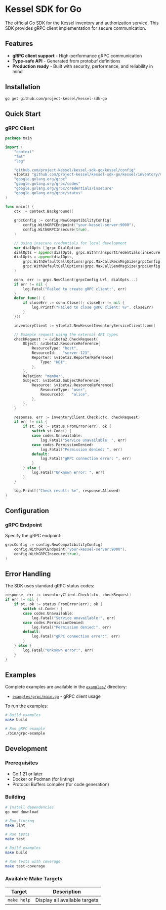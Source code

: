 # Kessel SDK for Go

The official Go SDK for the Kessel inventory and authorization service. This SDK provides gRPC client implementation for secure communication.

## Features

- **gRPC client support** - High-performance gRPC communication
- **Type-safe API** - Generated from protobuf definitions
- **Production ready** - Built with security, performance, and reliability in mind

## Installation

```bash
go get github.com/project-kessel/kessel-sdk-go
```

## Quick Start

### gRPC Client

```go
package main

import (
	"context"
	"fmt"
	"log"

	"github.com/project-kessel/kessel-sdk-go/kessel/config"
	v1beta2 "github.com/project-kessel/kessel-sdk-go/kessel/inventory/v1beta2"
	"google.golang.org/grpc"
	"google.golang.org/grpc/codes"
	"google.golang.org/grpc/credentials/insecure"
	"google.golang.org/grpc/status"
)

func main() {
    ctx := context.Background()
    
    grpcConfig := config.NewCompatibilityConfig(
        config.WithGRPCEndpoint("your-kessel-server:9000"),
        config.WithGRPCInsecure(true),
    )

    // Using insecure credentials for local development
    var dialOpts []grpc.DialOption
    dialOpts = append(dialOpts, grpc.WithTransportCredentials(insecure.NewCredentials()))
    dialOpts = append(dialOpts,
        grpc.WithDefaultCallOptions(grpc.MaxCallRecvMsgSize(grpcConfig.MaxReceiveMessageSize)),
        grpc.WithDefaultCallOptions(grpc.MaxCallSendMsgSize(grpcConfig.MaxSendMessageSize)),
    )

    conn, err := grpc.NewClient(grpcConfig.Url, dialOpts...)
    if err != nil {
        log.Fatal("Failed to create gRPC client:", err)
    }
    defer func() {
        if closeErr := conn.Close(); closeErr != nil {
            log.Printf("Failed to close gRPC client: %v", closeErr)
        }
    }()

    inventoryClient := v1beta2.NewKesselInventoryServiceClient(conn)

    // Example request using the external API types
    checkRequest := &v1beta2.CheckRequest{
        Object: &v1beta2.ResourceReference{
            ResourceType: "host",
            ResourceId:   "server-123",
            Reporter: &v1beta2.ReporterReference{
                Type: "HBI",
            },
        },
        Relation: "member",
        Subject: &v1beta2.SubjectReference{
            Resource: &v1beta2.ResourceReference{
                ResourceType: "user",
                ResourceId:   "alice",
            },
        },
    }

    response, err := inventoryClient.Check(ctx, checkRequest)
    if err != nil {
        if st, ok := status.FromError(err); ok {
            switch st.Code() {
            case codes.Unavailable:
                log.Fatal("Service unavailable: ", err)
            case codes.PermissionDenied:
                log.Fatal("Permission denied: ", err)
            default:
                log.Fatal("gRPC connection error: ", err)
            }
        } else {
            log.Fatal("Unknown error: ", err)
        }
    }

    log.Printf("Check result: %v", response.Allowed)
}
```

## Configuration

### gRPC Endpoint

Specify the gRPC endpoint:

```go
grpcConfig := config.NewCompatibilityConfig(
    config.WithGRPCEndpoint("your-kessel-server:9000"),
    config.WithGRPCInsecure(true),
)
```

## Error Handling

The SDK uses standard gRPC status codes:

```go
response, err := inventoryClient.Check(ctx, checkRequest)
if err != nil {
    if st, ok := status.FromError(err); ok {
        switch st.Code() {
        case codes.Unavailable:
            log.Fatal("Service unavailable:", err)
        case codes.PermissionDenied:
            log.Fatal("Permission denied:", err)
        default:
            log.Fatal("gRPC connection error:", err)
        }
    } else {
        log.Fatal("Unknown error:", err)
    }
}
```

## Examples

Complete examples are available in the [`examples/`](./examples/) directory:

- [`examples/grpc/main.go`](./examples/grpc/main.go) - gRPC client usage

To run the examples:

```bash
# Build examples
make build

# Run gRPC example
./bin/grpc-example
```

## Development

### Prerequisites

- Go 1.21 or later
- Docker or Podman (for linting)
- Protocol Buffers compiler (for code generation)

### Building

```bash
# Install dependencies
go mod download

# Run linting
make lint

# Run tests
make test

# Build examples
make build

# Run tests with coverage
make test-coverage
```

### Available Make Targets

| Target | Description |
|--------|-------------|
| `make help` | Display all available targets |
